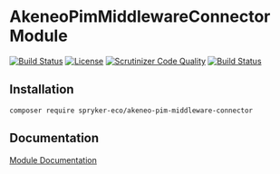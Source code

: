 # AkeneoPimMiddlewareConnector Module

[![Build Status](https://travis-ci.org/spryker-eco/akeneo-pim-middleware-connector.svg?branch=master)](https://travis-ci.org/spryker-eco/akeneo-pim-middleware-connector)
[![License](https://img.shields.io/github/license/spryker-eco/akeneo-pim-middleware-connector.svg?b=master)](https://github.com/spryker-eco/akeneo-pim-middleware-connector)
[![Scrutinizer Code Quality](https://scrutinizer-ci.com/g/spryker-eco/akeneo-pim-middleware-connector/badges/quality-score.png?b=master)](https://scrutinizer-ci.com/g/spryker-eco/akeneo-pim-middleware-connector/?branch=master)
[![Build Status](https://scrutinizer-ci.com/g/spryker-eco/akeneo-pim-middleware-connector/badges/build.png?b=master)](https://scrutinizer-ci.com/g/spryker-eco/akeneo-pim-middleware-connector/build-status/master)

## Installation

```
composer require spryker-eco/akeneo-pim-middleware-connector
```

## Documentation

[Module Documentation](https://documentation.spryker.com/industry_partners/performance/akeneo/akeneo.htm)